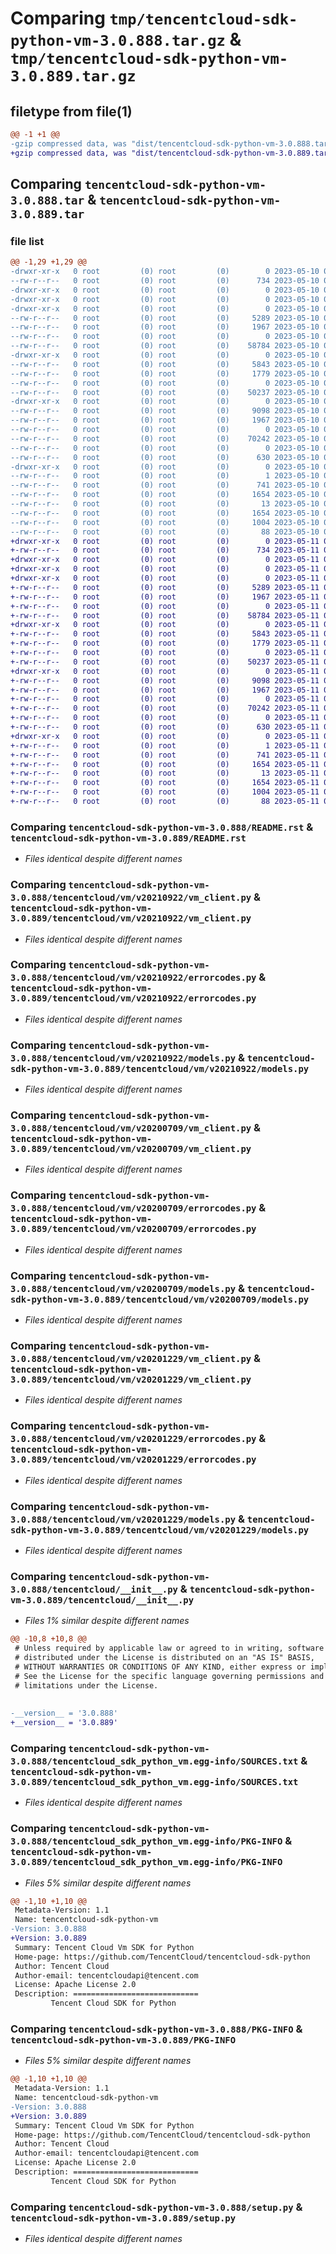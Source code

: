 # Comparing `tmp/tencentcloud-sdk-python-vm-3.0.888.tar.gz` & `tmp/tencentcloud-sdk-python-vm-3.0.889.tar.gz`

## filetype from file(1)

```diff
@@ -1 +1 @@
-gzip compressed data, was "dist/tencentcloud-sdk-python-vm-3.0.888.tar", last modified: Wed May 10 02:59:19 2023, max compression
+gzip compressed data, was "dist/tencentcloud-sdk-python-vm-3.0.889.tar", last modified: Thu May 11 03:28:13 2023, max compression
```

## Comparing `tencentcloud-sdk-python-vm-3.0.888.tar` & `tencentcloud-sdk-python-vm-3.0.889.tar`

### file list

```diff
@@ -1,29 +1,29 @@
-drwxr-xr-x   0 root         (0) root         (0)        0 2023-05-10 02:59:19.000000 tencentcloud-sdk-python-vm-3.0.888/
--rw-r--r--   0 root         (0) root         (0)      734 2023-05-10 02:59:18.000000 tencentcloud-sdk-python-vm-3.0.888/README.rst
-drwxr-xr-x   0 root         (0) root         (0)        0 2023-05-10 02:59:19.000000 tencentcloud-sdk-python-vm-3.0.888/tencentcloud/
-drwxr-xr-x   0 root         (0) root         (0)        0 2023-05-10 02:59:19.000000 tencentcloud-sdk-python-vm-3.0.888/tencentcloud/vm/
-drwxr-xr-x   0 root         (0) root         (0)        0 2023-05-10 02:59:19.000000 tencentcloud-sdk-python-vm-3.0.888/tencentcloud/vm/v20210922/
--rw-r--r--   0 root         (0) root         (0)     5289 2023-05-10 02:59:18.000000 tencentcloud-sdk-python-vm-3.0.888/tencentcloud/vm/v20210922/vm_client.py
--rw-r--r--   0 root         (0) root         (0)     1967 2023-05-10 02:59:18.000000 tencentcloud-sdk-python-vm-3.0.888/tencentcloud/vm/v20210922/errorcodes.py
--rw-r--r--   0 root         (0) root         (0)        0 2023-05-10 02:59:18.000000 tencentcloud-sdk-python-vm-3.0.888/tencentcloud/vm/v20210922/__init__.py
--rw-r--r--   0 root         (0) root         (0)    58784 2023-05-10 02:59:18.000000 tencentcloud-sdk-python-vm-3.0.888/tencentcloud/vm/v20210922/models.py
-drwxr-xr-x   0 root         (0) root         (0)        0 2023-05-10 02:59:19.000000 tencentcloud-sdk-python-vm-3.0.888/tencentcloud/vm/v20200709/
--rw-r--r--   0 root         (0) root         (0)     5843 2023-05-10 02:59:18.000000 tencentcloud-sdk-python-vm-3.0.888/tencentcloud/vm/v20200709/vm_client.py
--rw-r--r--   0 root         (0) root         (0)     1779 2023-05-10 02:59:18.000000 tencentcloud-sdk-python-vm-3.0.888/tencentcloud/vm/v20200709/errorcodes.py
--rw-r--r--   0 root         (0) root         (0)        0 2023-05-10 02:59:18.000000 tencentcloud-sdk-python-vm-3.0.888/tencentcloud/vm/v20200709/__init__.py
--rw-r--r--   0 root         (0) root         (0)    50237 2023-05-10 02:59:18.000000 tencentcloud-sdk-python-vm-3.0.888/tencentcloud/vm/v20200709/models.py
-drwxr-xr-x   0 root         (0) root         (0)        0 2023-05-10 02:59:19.000000 tencentcloud-sdk-python-vm-3.0.888/tencentcloud/vm/v20201229/
--rw-r--r--   0 root         (0) root         (0)     9098 2023-05-10 02:59:18.000000 tencentcloud-sdk-python-vm-3.0.888/tencentcloud/vm/v20201229/vm_client.py
--rw-r--r--   0 root         (0) root         (0)     1967 2023-05-10 02:59:18.000000 tencentcloud-sdk-python-vm-3.0.888/tencentcloud/vm/v20201229/errorcodes.py
--rw-r--r--   0 root         (0) root         (0)        0 2023-05-10 02:59:18.000000 tencentcloud-sdk-python-vm-3.0.888/tencentcloud/vm/v20201229/__init__.py
--rw-r--r--   0 root         (0) root         (0)    70242 2023-05-10 02:59:18.000000 tencentcloud-sdk-python-vm-3.0.888/tencentcloud/vm/v20201229/models.py
--rw-r--r--   0 root         (0) root         (0)        0 2023-05-10 02:59:18.000000 tencentcloud-sdk-python-vm-3.0.888/tencentcloud/vm/__init__.py
--rw-r--r--   0 root         (0) root         (0)      630 2023-05-10 02:59:18.000000 tencentcloud-sdk-python-vm-3.0.888/tencentcloud/__init__.py
-drwxr-xr-x   0 root         (0) root         (0)        0 2023-05-10 02:59:19.000000 tencentcloud-sdk-python-vm-3.0.888/tencentcloud_sdk_python_vm.egg-info/
--rw-r--r--   0 root         (0) root         (0)        1 2023-05-10 02:59:19.000000 tencentcloud-sdk-python-vm-3.0.888/tencentcloud_sdk_python_vm.egg-info/dependency_links.txt
--rw-r--r--   0 root         (0) root         (0)      741 2023-05-10 02:59:19.000000 tencentcloud-sdk-python-vm-3.0.888/tencentcloud_sdk_python_vm.egg-info/SOURCES.txt
--rw-r--r--   0 root         (0) root         (0)     1654 2023-05-10 02:59:19.000000 tencentcloud-sdk-python-vm-3.0.888/tencentcloud_sdk_python_vm.egg-info/PKG-INFO
--rw-r--r--   0 root         (0) root         (0)       13 2023-05-10 02:59:19.000000 tencentcloud-sdk-python-vm-3.0.888/tencentcloud_sdk_python_vm.egg-info/top_level.txt
--rw-r--r--   0 root         (0) root         (0)     1654 2023-05-10 02:59:19.000000 tencentcloud-sdk-python-vm-3.0.888/PKG-INFO
--rw-r--r--   0 root         (0) root         (0)     1004 2023-05-10 02:59:18.000000 tencentcloud-sdk-python-vm-3.0.888/setup.py
--rw-r--r--   0 root         (0) root         (0)       88 2023-05-10 02:59:19.000000 tencentcloud-sdk-python-vm-3.0.888/setup.cfg
+drwxr-xr-x   0 root         (0) root         (0)        0 2023-05-11 03:28:13.000000 tencentcloud-sdk-python-vm-3.0.889/
+-rw-r--r--   0 root         (0) root         (0)      734 2023-05-11 03:28:13.000000 tencentcloud-sdk-python-vm-3.0.889/README.rst
+drwxr-xr-x   0 root         (0) root         (0)        0 2023-05-11 03:28:13.000000 tencentcloud-sdk-python-vm-3.0.889/tencentcloud/
+drwxr-xr-x   0 root         (0) root         (0)        0 2023-05-11 03:28:13.000000 tencentcloud-sdk-python-vm-3.0.889/tencentcloud/vm/
+drwxr-xr-x   0 root         (0) root         (0)        0 2023-05-11 03:28:13.000000 tencentcloud-sdk-python-vm-3.0.889/tencentcloud/vm/v20210922/
+-rw-r--r--   0 root         (0) root         (0)     5289 2023-05-11 03:28:13.000000 tencentcloud-sdk-python-vm-3.0.889/tencentcloud/vm/v20210922/vm_client.py
+-rw-r--r--   0 root         (0) root         (0)     1967 2023-05-11 03:28:13.000000 tencentcloud-sdk-python-vm-3.0.889/tencentcloud/vm/v20210922/errorcodes.py
+-rw-r--r--   0 root         (0) root         (0)        0 2023-05-11 03:28:13.000000 tencentcloud-sdk-python-vm-3.0.889/tencentcloud/vm/v20210922/__init__.py
+-rw-r--r--   0 root         (0) root         (0)    58784 2023-05-11 03:28:13.000000 tencentcloud-sdk-python-vm-3.0.889/tencentcloud/vm/v20210922/models.py
+drwxr-xr-x   0 root         (0) root         (0)        0 2023-05-11 03:28:13.000000 tencentcloud-sdk-python-vm-3.0.889/tencentcloud/vm/v20200709/
+-rw-r--r--   0 root         (0) root         (0)     5843 2023-05-11 03:28:13.000000 tencentcloud-sdk-python-vm-3.0.889/tencentcloud/vm/v20200709/vm_client.py
+-rw-r--r--   0 root         (0) root         (0)     1779 2023-05-11 03:28:13.000000 tencentcloud-sdk-python-vm-3.0.889/tencentcloud/vm/v20200709/errorcodes.py
+-rw-r--r--   0 root         (0) root         (0)        0 2023-05-11 03:28:13.000000 tencentcloud-sdk-python-vm-3.0.889/tencentcloud/vm/v20200709/__init__.py
+-rw-r--r--   0 root         (0) root         (0)    50237 2023-05-11 03:28:13.000000 tencentcloud-sdk-python-vm-3.0.889/tencentcloud/vm/v20200709/models.py
+drwxr-xr-x   0 root         (0) root         (0)        0 2023-05-11 03:28:13.000000 tencentcloud-sdk-python-vm-3.0.889/tencentcloud/vm/v20201229/
+-rw-r--r--   0 root         (0) root         (0)     9098 2023-05-11 03:28:13.000000 tencentcloud-sdk-python-vm-3.0.889/tencentcloud/vm/v20201229/vm_client.py
+-rw-r--r--   0 root         (0) root         (0)     1967 2023-05-11 03:28:13.000000 tencentcloud-sdk-python-vm-3.0.889/tencentcloud/vm/v20201229/errorcodes.py
+-rw-r--r--   0 root         (0) root         (0)        0 2023-05-11 03:28:13.000000 tencentcloud-sdk-python-vm-3.0.889/tencentcloud/vm/v20201229/__init__.py
+-rw-r--r--   0 root         (0) root         (0)    70242 2023-05-11 03:28:13.000000 tencentcloud-sdk-python-vm-3.0.889/tencentcloud/vm/v20201229/models.py
+-rw-r--r--   0 root         (0) root         (0)        0 2023-05-11 03:28:13.000000 tencentcloud-sdk-python-vm-3.0.889/tencentcloud/vm/__init__.py
+-rw-r--r--   0 root         (0) root         (0)      630 2023-05-11 03:28:13.000000 tencentcloud-sdk-python-vm-3.0.889/tencentcloud/__init__.py
+drwxr-xr-x   0 root         (0) root         (0)        0 2023-05-11 03:28:13.000000 tencentcloud-sdk-python-vm-3.0.889/tencentcloud_sdk_python_vm.egg-info/
+-rw-r--r--   0 root         (0) root         (0)        1 2023-05-11 03:28:13.000000 tencentcloud-sdk-python-vm-3.0.889/tencentcloud_sdk_python_vm.egg-info/dependency_links.txt
+-rw-r--r--   0 root         (0) root         (0)      741 2023-05-11 03:28:13.000000 tencentcloud-sdk-python-vm-3.0.889/tencentcloud_sdk_python_vm.egg-info/SOURCES.txt
+-rw-r--r--   0 root         (0) root         (0)     1654 2023-05-11 03:28:13.000000 tencentcloud-sdk-python-vm-3.0.889/tencentcloud_sdk_python_vm.egg-info/PKG-INFO
+-rw-r--r--   0 root         (0) root         (0)       13 2023-05-11 03:28:13.000000 tencentcloud-sdk-python-vm-3.0.889/tencentcloud_sdk_python_vm.egg-info/top_level.txt
+-rw-r--r--   0 root         (0) root         (0)     1654 2023-05-11 03:28:13.000000 tencentcloud-sdk-python-vm-3.0.889/PKG-INFO
+-rw-r--r--   0 root         (0) root         (0)     1004 2023-05-11 03:28:13.000000 tencentcloud-sdk-python-vm-3.0.889/setup.py
+-rw-r--r--   0 root         (0) root         (0)       88 2023-05-11 03:28:13.000000 tencentcloud-sdk-python-vm-3.0.889/setup.cfg
```

### Comparing `tencentcloud-sdk-python-vm-3.0.888/README.rst` & `tencentcloud-sdk-python-vm-3.0.889/README.rst`

 * *Files identical despite different names*

### Comparing `tencentcloud-sdk-python-vm-3.0.888/tencentcloud/vm/v20210922/vm_client.py` & `tencentcloud-sdk-python-vm-3.0.889/tencentcloud/vm/v20210922/vm_client.py`

 * *Files identical despite different names*

### Comparing `tencentcloud-sdk-python-vm-3.0.888/tencentcloud/vm/v20210922/errorcodes.py` & `tencentcloud-sdk-python-vm-3.0.889/tencentcloud/vm/v20210922/errorcodes.py`

 * *Files identical despite different names*

### Comparing `tencentcloud-sdk-python-vm-3.0.888/tencentcloud/vm/v20210922/models.py` & `tencentcloud-sdk-python-vm-3.0.889/tencentcloud/vm/v20210922/models.py`

 * *Files identical despite different names*

### Comparing `tencentcloud-sdk-python-vm-3.0.888/tencentcloud/vm/v20200709/vm_client.py` & `tencentcloud-sdk-python-vm-3.0.889/tencentcloud/vm/v20200709/vm_client.py`

 * *Files identical despite different names*

### Comparing `tencentcloud-sdk-python-vm-3.0.888/tencentcloud/vm/v20200709/errorcodes.py` & `tencentcloud-sdk-python-vm-3.0.889/tencentcloud/vm/v20200709/errorcodes.py`

 * *Files identical despite different names*

### Comparing `tencentcloud-sdk-python-vm-3.0.888/tencentcloud/vm/v20200709/models.py` & `tencentcloud-sdk-python-vm-3.0.889/tencentcloud/vm/v20200709/models.py`

 * *Files identical despite different names*

### Comparing `tencentcloud-sdk-python-vm-3.0.888/tencentcloud/vm/v20201229/vm_client.py` & `tencentcloud-sdk-python-vm-3.0.889/tencentcloud/vm/v20201229/vm_client.py`

 * *Files identical despite different names*

### Comparing `tencentcloud-sdk-python-vm-3.0.888/tencentcloud/vm/v20201229/errorcodes.py` & `tencentcloud-sdk-python-vm-3.0.889/tencentcloud/vm/v20201229/errorcodes.py`

 * *Files identical despite different names*

### Comparing `tencentcloud-sdk-python-vm-3.0.888/tencentcloud/vm/v20201229/models.py` & `tencentcloud-sdk-python-vm-3.0.889/tencentcloud/vm/v20201229/models.py`

 * *Files identical despite different names*

### Comparing `tencentcloud-sdk-python-vm-3.0.888/tencentcloud/__init__.py` & `tencentcloud-sdk-python-vm-3.0.889/tencentcloud/__init__.py`

 * *Files 1% similar despite different names*

```diff
@@ -10,8 +10,8 @@
 # Unless required by applicable law or agreed to in writing, software
 # distributed under the License is distributed on an "AS IS" BASIS,
 # WITHOUT WARRANTIES OR CONDITIONS OF ANY KIND, either express or implied.
 # See the License for the specific language governing permissions and
 # limitations under the License.
 
 
-__version__ = '3.0.888'
+__version__ = '3.0.889'
```

### Comparing `tencentcloud-sdk-python-vm-3.0.888/tencentcloud_sdk_python_vm.egg-info/SOURCES.txt` & `tencentcloud-sdk-python-vm-3.0.889/tencentcloud_sdk_python_vm.egg-info/SOURCES.txt`

 * *Files identical despite different names*

### Comparing `tencentcloud-sdk-python-vm-3.0.888/tencentcloud_sdk_python_vm.egg-info/PKG-INFO` & `tencentcloud-sdk-python-vm-3.0.889/tencentcloud_sdk_python_vm.egg-info/PKG-INFO`

 * *Files 5% similar despite different names*

```diff
@@ -1,10 +1,10 @@
 Metadata-Version: 1.1
 Name: tencentcloud-sdk-python-vm
-Version: 3.0.888
+Version: 3.0.889
 Summary: Tencent Cloud Vm SDK for Python
 Home-page: https://github.com/TencentCloud/tencentcloud-sdk-python
 Author: Tencent Cloud
 Author-email: tencentcloudapi@tencent.com
 License: Apache License 2.0
 Description: ============================
         Tencent Cloud SDK for Python
```

### Comparing `tencentcloud-sdk-python-vm-3.0.888/PKG-INFO` & `tencentcloud-sdk-python-vm-3.0.889/PKG-INFO`

 * *Files 5% similar despite different names*

```diff
@@ -1,10 +1,10 @@
 Metadata-Version: 1.1
 Name: tencentcloud-sdk-python-vm
-Version: 3.0.888
+Version: 3.0.889
 Summary: Tencent Cloud Vm SDK for Python
 Home-page: https://github.com/TencentCloud/tencentcloud-sdk-python
 Author: Tencent Cloud
 Author-email: tencentcloudapi@tencent.com
 License: Apache License 2.0
 Description: ============================
         Tencent Cloud SDK for Python
```

### Comparing `tencentcloud-sdk-python-vm-3.0.888/setup.py` & `tencentcloud-sdk-python-vm-3.0.889/setup.py`

 * *Files identical despite different names*


